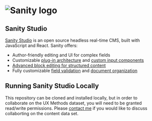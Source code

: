 # ![Sanity logo](https://cdn.sanity.io/images/3do82whm/next/51af00784c5addcf63ae7f0c416756acca7e63ac-353x71.svg?w=180&fm=png&fit=max)

## Sanity Studio

[Sanity Studio](https://www.sanity.io/studio) is an open source headless real-time CMS, built with JavaScript and React. Sanity offers:

- Author-friendly editing and UI for complex fields
- Customizable [plug-in architecture](https://www.sanity.io/plugins) and [custom input components](https://www.sanity.io/guides/how-to-make-a-custom-input-component)
- [Advanced block editing for structured content](https://www.sanity.io/docs/block-content)
- Fully customizable [field validation](https://www.sanity.io/docs/validation) and [document organization](https://www.sanity.io/docs/overview-structure-builder)

## Running Sanity Studio Locally
This repository can be cloned and installed locally, but in order to collaborate on the UX Methods dataset, you will need to be granted read/write permissions. Please [contact me](https://www.andyfitzgeraldconsulting.com/contact/) if you would like to discuss collaborting on the content data set. 
